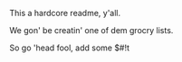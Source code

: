 This a hardcore readme, y'all.

We gon' be creatin' one of dem grocry lists.

So go 'head fool, add some $#!t
